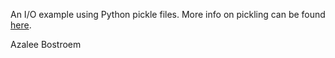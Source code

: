 An I/O example using Python pickle files. More info on pickling can be found [here](http://docs.python.org/library/pickle.html).

Azalee Bostroem